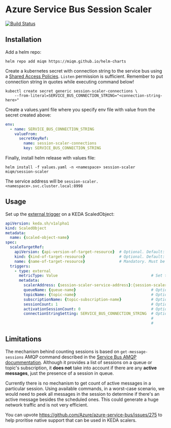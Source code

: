 # Azure Service Bus Session Scaler

[![Build Status](https://dev.azure.com/miqm/github/_apis/build/status/miqm.session-scaler?branchName=main)](https://dev.azure.com/miqm/github/_build/latest?definitionId=10&branchName=main)


## Installation

Add a helm repo:
```console
helm repo add miqm https://miqm.github.io/helm-charts
```

Create a kubernetes secret with connection string to the service bus using a [Shared Access Policies](https://learn.microsoft.com/en-us/azure/service-bus-messaging/service-bus-sas). `Listen` permission is sufficient.
Remember to put connection string in quotes while executing command below!
```console
kubectl create secret generic session-scaler-connections \
    --from-literal=SERVICE_BUS_CONNECTION_STRING="<connection-string-here>"
```

Create a values.yaml file where you specify env file with value from the secret created above:
```yaml
env:
  - name: SERVICE_BUS_CONNECTION_STRING
    valueFrom:
      secretKeyRef:
        name: session-scaler-connections
        key: SERVICE_BUS_CONNECTION_STRING
```

Finally, install helm release with values file:
```console
helm install -f values.yaml -n <namespace> session-scaler miqm/session-scaler
```

The service address will be `session-scaler.<namespace>.svc.cluster.local:8998`

## Usage

Set up the [external trigger](https://keda.sh/docs/latest/scalers/external/) on a KEDA ScaledObject:

```yaml
apiVersion: keda.sh/v1alpha1
kind: ScaledObject
metadata:
  name: {scaled-object-name}
spec:
  scaleTargetRef:
    apiVersion: {api-version-of-target-resource}  # Optional. Default: apps/v1
    kind: {kind-of-target-resource}               # Optional. Default: Deployment
    name: {name-of-target-resource}               # Mandatory. Must be in the same namespace as the ScaledObject
  triggers:
    - type: external
      metricType: Value                                         # Set to `Value` to achieve instance per session behaviour
      metadata:
        scalerAddress: {session-scaler-service-address}:{session-scaler-service-port} # Required. Address of session-scaler service. Does not need to be in this same namespace, but network connectivity must be provided.
        queueName: {queue-name}                                 # Optional. Service Bus Queue to scale on. This or topicName and subscriptionName has to be provided. Takes precedence over topicName and subscriptionName.
        topicName: {topic-name}                                 # Optional. Service Bus Topic to scale on. Cannot be provided if queueName is used.
        subscriptionName: {topic-subscription-name}             # Optional. Service Bus Topic Subscription to scale on. Has to be provided if topicName is provided.
        sessionCount: 1                                         # Optional. Count of sessions to trigger scaling on. Default is 1 session.
        activationSessionCount: 0                               # Optional. Target value for activating the scaler (scaling from 0). Default is 0.
        connectionStringSetting: SERVICE_BUS_CONNECTION_STRING  # Optional. Environment variable name to read connection string with SharedAccessKey from. Default is SERVICE_BUS_CONNECTION_STRING.
                                                                #           Unlike regular KEDA scalers, the environment variable is to be set on the session-scaler, not on the scaled deployment.
                                                                #           use `envFrom` to set environment variable from kubernetes secrets on this release.  Each trigger can use different connection string.
```
## Limitations

The mechanism behind counting sessions is based on `get-message-sessions` AMQP command described in the [Service Bus AMQP docummentation](https://learn.microsoft.com/en-us/azure/service-bus-messaging/service-bus-amqp-request-response#enumerate-sessions). Although it provides a list of sessions on a queue or topic's subscription, it **does not** take into account if there are any **active messages**, just the presence of a session in queue.

Currently there is no mechanism to get count of active messages in a particular session. Using available commands, in a worst-case scenario, we would need to peek all messages in the session to determine if there's an active message besides the scheduled ones. This could generate a huge network traffic and is not very efficient.

You can upvote https://github.com/Azure/azure-service-bus/issues/275 to help proritise native support that can be used in KEDA scalers.
